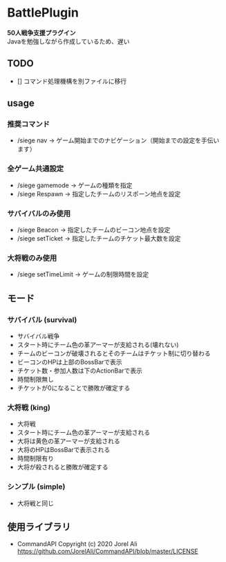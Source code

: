 # BattlePlugin
**50人戦争支援プラグイン**  
Javaを勉強しながら作成しているため、遅い

## TODO
- [] コマンド処理機構を別ファイルに移行

## usage
### 推奨コマンド
- /siege nav -> ゲーム開始までのナビゲーション（開始までの設定を手伝います）
  
### 全ゲーム共通設定
- /siege gamemode -> ゲームの種類を指定
- /siege Respawn <Team> <Location> -> 指定したチームのリスポーン地点を設定
  
### サバイバルのみ使用
- /siege Beacon <Team> <Location> -> 指定したチームのビーコン地点を設定
- /siege setTicket <Team> <Location> -> 指定したチームのチケット最大数を設定

### 大将戦のみ使用
- /siege setTimeLimit <Integer> -> ゲームの制限時間を設定

## モード
### サバイバル (survival)
- サバイバル戦争
- スタート時にチーム色の革アーマーが支給される(壊れない)
- チームのビーコンが破壊されるとそのチームはチケット制に切り替わる
- ビーコンのHPは上部のBossBarで表示
- チケット数・参加人数は下のActionBarで表示
- 時間制限無し
- チケットが0になることで勝敗が確定する

### 大将戦 (king)
- 大将戦
- スタート時にチーム色の革アーマーが支給される
- 大将は黄色の革アーマーが支給される
- 大将のHPはBossBarで表示される
- 時間制限有り
- 大将が殺されると勝敗が確定する

### シンプル (simple)
- 大将戦と同じ

## 使用ライブラリ
- CommandAPI Copyright (c) 2020 Jorel Ali https://github.com/JorelAli/CommandAPI/blob/master/LICENSE
